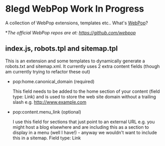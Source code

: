 8legd WebPop Work In Progress
=============================
A collection of WebPop extensions, templates etc.. What's [WebPop](http://www.webpop.com/ "Cloud CMS for Designers")?

**The official WebPop repos are at: https://github.com/webpop*


index.js, robots.tpl and sitemap.tpl
------------------------------------
This is an extension and some templates to dynamically generate a robots.txt and sitemap.xml. It currently uses 2 extra content fields (though am currently trying to refactor these out)

- pop:home.canonical_domain (required)

    This field needs to be added to the home section of your content (field type: Link) and is used to store the web site domain without a trailing slash e.g. http://www.example.com

- pop:content.menu_link (optional)

    I use this field for sections that just point to an external URL e.g. you might host a blog elsewhere and are including this as a section to display in a menu (well I have!) - anyway we wouldn't want to include this in a sitemap. Field type: Link
